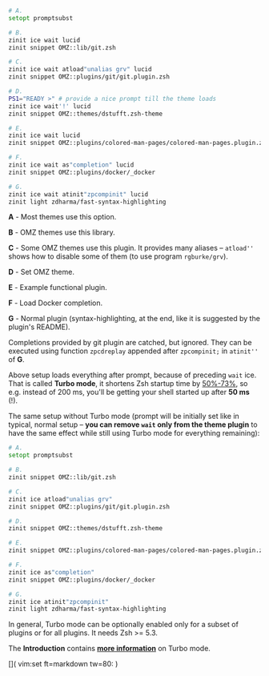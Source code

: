 ``` zsh
# A.
setopt promptsubst

# B.
zinit ice wait lucid
zinit snippet OMZ::lib/git.zsh

# C.
zinit ice wait atload"unalias grv" lucid
zinit snippet OMZ::plugins/git/git.plugin.zsh

# D.
PS1="READY >" # provide a nice prompt till the theme loads
zinit ice wait'!' lucid
zinit snippet OMZ::themes/dstufft.zsh-theme

# E.
zinit ice wait lucid
zinit snippet OMZ::plugins/colored-man-pages/colored-man-pages.plugin.zsh

# F.
zinit ice wait as"completion" lucid
zinit snippet OMZ::plugins/docker/_docker

# G.
zinit ice wait atinit"zpcompinit" lucid
zinit light zdharma/fast-syntax-highlighting
```

**A** -  Most themes use this option.

**B** -  OMZ themes use this library.

**C** -  Some OMZ themes use this plugin. It provides many aliases – `atload''`
shows how to disable some of them (to use program `rgburke/grv`).

**D** -  Set OMZ theme.

**E** -  Example functional plugin.

**F** -  Load Docker completion.

**G** -  Normal plugin (syntax-highlighting, at the end, like it is suggested by
the plugin's README).

Completions provided by git plugin are catched, but ignored. They can be
executed using function `zpcdreplay` appended after `zpcompinit;` in `atinit''`
of **G**.

Above setup loads everything after prompt, because of preceding `wait` ice. That
is called **Turbo mode**, it shortens Zsh startup time by <u>50%-73%</u>, so
e.g. instead of 200 ms, you'll be getting your shell started up after **50 ms**
(!).

The same setup without Turbo mode (prompt will be initially set like in typical,
normal setup – **you can remove `wait` only from the theme plugin** to have the
same effect while still using Turbo mode for everything remaining):

``` zsh
# A.
setopt promptsubst

# B.
zinit snippet OMZ::lib/git.zsh

# C.
zinit ice atload"unalias grv"
zinit snippet OMZ::plugins/git/git.plugin.zsh

# D.
zinit snippet OMZ::themes/dstufft.zsh-theme

# E.
zinit snippet OMZ::plugins/colored-man-pages/colored-man-pages.plugin.zsh

# F.
zinit ice as"completion"
zinit snippet OMZ::plugins/docker/_docker

# G.
zinit ice atinit"zpcompinit"
zinit light zdharma/fast-syntax-highlighting
```

In general, Turbo mode can be optionally enabled only for a subset of plugins or
for all plugins. It needs Zsh \>= 5.3.

The **Introduction** contains [**more
information**](http://zdharma.org/zinit/wiki/INTRODUCTION/#turbo_mode_zsh_62_53) on Turbo mode.

[]( vim:set ft=markdown tw=80: )
